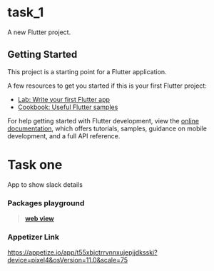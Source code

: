 # task_1

A new Flutter project.

## Getting Started

This project is a starting point for a Flutter application.

A few resources to get you started if this is your first Flutter project:

- [Lab: Write your first Flutter app](https://docs.flutter.dev/get-started/codelab)
- [Cookbook: Useful Flutter samples](https://docs.flutter.dev/cookbook)

For help getting started with Flutter development, view the
[online documentation](https://docs.flutter.dev/), which offers tutorials,
samples, guidance on mobile development, and a full API reference.

# Task one 

App to show slack details

### Packages playground 

> [**web view**](https://pub.dev/packages/webview_flutter)

### Appetizer Link  
https://appetize.io/app/t55xbjctrrvnnxujepjjdksski?device=pixel4&osVersion=11.0&scale=75